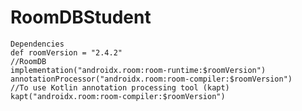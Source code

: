 # RoomDBStudent

    Dependencies
    def roomVersion = "2.4.2"
    //RoomDB
    implementation("androidx.room:room-runtime:$roomVersion")
    annotationProcessor("androidx.room:room-compiler:$roomVersion")
    //To use Kotlin annotation processing tool (kapt)
    kapt("androidx.room:room-compiler:$roomVersion")
